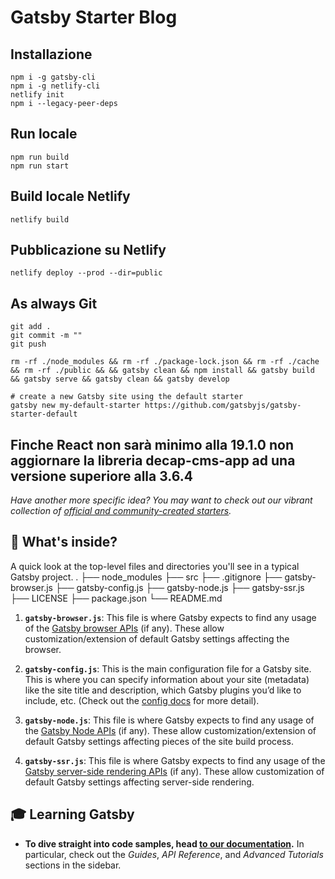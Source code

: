# Gatsby Starter Blog

## Installazione

```shell
npm i -g gatsby-cli
npm i -g netlify-cli
netlify init
npm i --legacy-peer-deps
```

## Run locale

```shell
npm run build
npm run start
```

## Build locale Netlify

```shell
netlify build 
```

## Pubblicazione su Netlify

```shell
netlify deploy --prod --dir=public
```

## As always Git

```shell
git add . 
git commit -m ""
git push
```

```shell
rm -rf ./node_modules && rm -rf ./package-lock.json && rm -rf ./cache && rm -rf ./public && && gatsby clean && npm install && gatsby build && gatsby serve && gatsby clean && gatsby develop
```

```shell
# create a new Gatsby site using the default starter
gatsby new my-default-starter https://github.com/gatsbyjs/gatsby-starter-default
```

## Finche React non sarà minimo alla 19.1.0 non aggiornare la libreria decap-cms-app ad una versione superiore alla 3.6.4

_Have another more specific idea? You may want to check out our vibrant collection of [official and community-created starters](https://www.gatsbyjs.com/docs/gatsby-starters/)._

## 🧐 What's inside?

A quick look at the top-level files and directories you'll see in a typical Gatsby project.
  .
  ├── node_modules
  ├── src
  ├── .gitignore
  ├── gatsby-browser.js
  ├── gatsby-config.js
  ├── gatsby-node.js
  ├── gatsby-ssr.js
  ├── LICENSE
  ├── package.json
  └── README.md

1. **`gatsby-browser.js`**: This file is where Gatsby expects to find any usage of the [Gatsby browser APIs](https://www.gatsbyjs.com/docs/reference/config-files/gatsby-browser/) (if any). These allow customization/extension of default Gatsby settings affecting the browser.

1. **`gatsby-config.js`**: This is the main configuration file for a Gatsby site. This is where you can specify information about your site (metadata) like the site title and description, which Gatsby plugins you’d like to include, etc. (Check out the [config docs](https://www.gatsbyjs.com/docs/reference/config-files/gatsby-config/) for more detail).

1. **`gatsby-node.js`**: This file is where Gatsby expects to find any usage of the [Gatsby Node APIs](https://www.gatsbyjs.com/docs/reference/config-files/gatsby-node/) (if any). These allow customization/extension of default Gatsby settings affecting pieces of the site build process.

1. **`gatsby-ssr.js`**: This file is where Gatsby expects to find any usage of the [Gatsby server-side rendering APIs](https://www.gatsbyjs.com/docs/reference/config-files/gatsby-ssr/) (if any). These allow customization of default Gatsby settings affecting server-side rendering.

## 🎓 Learning Gatsby

- **To dive straight into code samples, head [to our documentation](https://www.gatsbyjs.com/docs/).** In particular, check out the _Guides_, _API Reference_, and _Advanced Tutorials_ sections in the sidebar.
